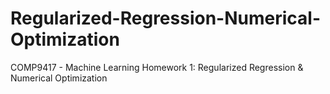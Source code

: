 # Regularized-Regression-Numerical-Optimization
COMP9417 - Machine Learning Homework 1: Regularized Regression &amp; Numerical Optimization
